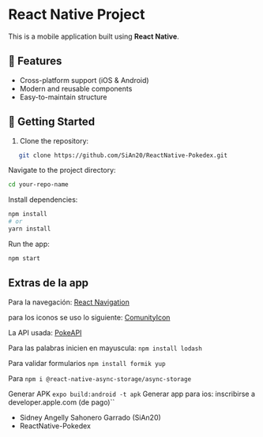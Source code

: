 # React Native Project

This is a mobile application built using **React Native**.

## 📱 Features

- Cross-platform support (iOS & Android)
- Modern and reusable components
- Easy-to-maintain structure

## 🚀 Getting Started

1. Clone the repository:

```bash
   git clone https://github.com/SiAn20/ReactNative-Pokedex.git
```

Navigate to the project directory:

```bash
cd your-repo-name
```

Install dependencies:

```bash
npm install
# or
yarn install
```

Run the app:

```bash
npm start
```

## Extras de la app

Para la navegación: [React Navigation](https://reactnavigation.org/docs/getting-started)

para los iconos se uso lo siguiente: [ComunityIcon](https://materialdesignicons.com/)

La API usada: [PokeAPI](https://pokeapi.co/)

Para las palabras inicien en mayuscula: `npm install lodash`

Para validar formularios `npm install formik yup`

Para `npm i @react-native-async-storage/async-storage`

Generar APK `expo build:android -t apk`
Generar app para ios: inscribirse a developer.apple.com (de pago)``

- Sidney Angelly Sahonero Garrado (SiAn20)
- ReactNative-Pokedex
